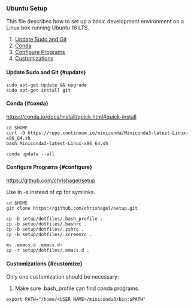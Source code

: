 

### Ubuntu Setup

This file describes how to set up a basic development environment on a Linux box running Ubuntu 16 LTS. 

1. [Update Sudo and Git](#update)
2. [Conda](#conda)
3. [Configure Programs](#configure)
4. [Customizations](#customize)


#### Update Sudo and Git {#update}

```
sudo apt-get update && upgrade
sudo apt-get install git
```


#### Conda {#conda}

<https://conda.io/docs/install/quick.html#quick-install>

```
cd $HOME
curl -O https://repo.continuum.io/miniconda/Miniconda3-latest-Linux-x86_64.sh
bash Miniconda3-latest-Linux-x86_64.sh 

conda update --all
```


#### Configure Programs {#configure}

<https://github.com/chrishagel/setup>

Use ln -s instead of cp for symlinks.

```
cd $HOME
git clone https://github.com/chrishagel/setup.git

cp -b setup/dotfiles/.bash_profile .
cp -b setup/dotfiles/.bashrc .
cp -b setup/dotfiles/.zshrc .
cp -b setup/dotfiles/.screenrc .

mv .emacs.d .emacs.d~
cp -r setup/dotfiles/.emacs.d .
```


#### Customizations {#customize}

Only one customization should be necessary:

1. Make sure .bash_profile can find conda programs.
```
export PATH="/home/<USER NAME>/miniconda3/bin:$PATH"
```
